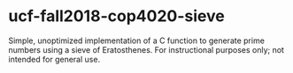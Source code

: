 # ucf-fall2018-cop4020-sieve
Simple, unoptimized implementation of a C function to generate prime numbers using a sieve of Eratosthenes.
For instructional purposes only; not intended for general use.
